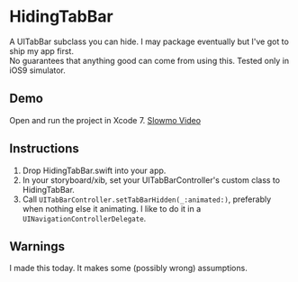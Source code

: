 # HidingTabBar

A UITabBar subclass you can hide.  I may package eventually but I've got to ship my app first.  
No guarantees that anything good can come from using this.  Tested only in iOS9 simulator.

## Demo

Open and run the project in Xcode 7. [Slowmo Video](https://www.youtube.com/watch?v=LHrEn0QSw78)

## Instructions

1. Drop HidingTabBar.swift into your app.
2. In your storyboard/xib, set your UITabBarController's custom class to HidingTabBar.
3. Call `UITabBarController.setTabBarHidden(_:animated:)`, preferably when nothing else it animating.
   I like to do it in a `UINavigationControllerDelegate`.

## Warnings

I made this today.  It makes some (possibly wrong) assumptions.
